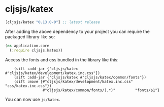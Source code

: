 # cljsjs/katex

[](dependency)
```clojure
[cljsjs/katex "0.13.0-0"] ;; latest release
```
[](/dependency)

After adding the above dependency to your project you can require the packaged library like so:

```clojure
(ns application.core
  (:require cljsjs.katex))
```

Access the fonts and css bundled in the library like this:

```
    (sift :add-jar {'cljsjs/katex #"cljsjs/katex/development/katex.inc.css"})
    (sift :add-jar {'cljsjs/katex #"cljsjs/katex/common/fonts"})
    (sift :move {#"cljsjs/katex/development/katex.inc.css" "css/katex.inc.css"})
                 #"cljsjs/katex/common/fonts/(.*)"         "fonts/$1"}
```


You can now use ```js/katex```.

